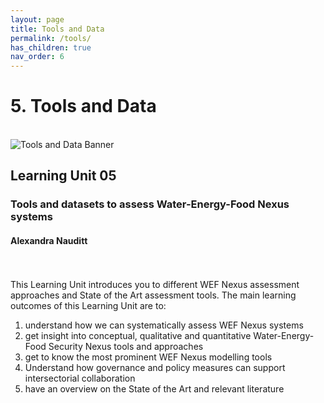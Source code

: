 ```yaml
---
layout: page
title: Tools and Data
permalink: /tools/
has_children: true
nav_order: 6
---
```

# **5. Tools and Data**
 <br>
<img src="/wef-nexus-online-course/assets/tools-data-banner.jpg" alt="Tools and Data Banner"/>

## Learning Unit 05
### Tools and datasets to assess Water-Energy-Food Nexus systems
#### Alexandra Nauditt 
<br/> <br/>
This Learning Unit introduces you to different WEF Nexus assessment approaches and State of the Art assessment tools. The main learning outcomes of this Learning Unit are to:

1. understand how we can systematically assess WEF Nexus systems
2. get insight into conceptual, qualitative and quantitative Water-Energy-Food Security Nexus tools and approaches
3. get to know the most prominent WEF Nexus modelling tools
4. Understand how governance and policy measures can support intersectorial collaboration
5. have an overview on the State of the Art and relevant literature
